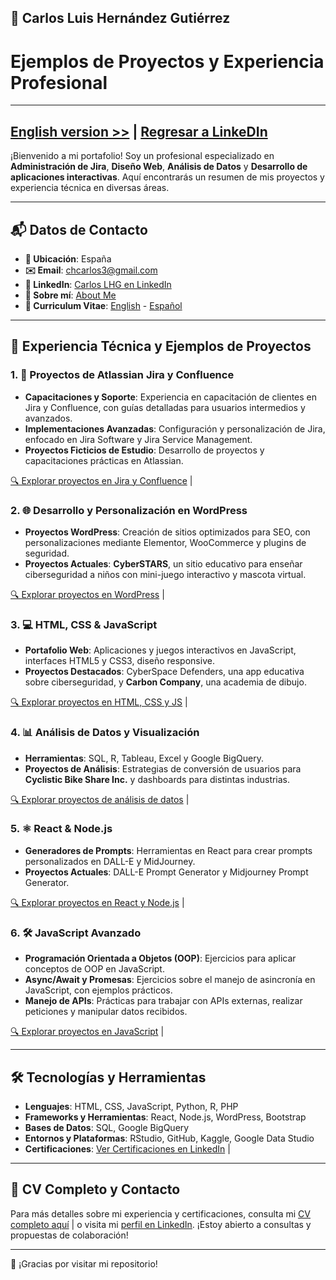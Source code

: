 ## 🚀 Carlos Luis Hernández Gutiérrez
# Ejemplos de Proyectos y Experiencia Profesional
---
[English version >>](./) | [Regresar a  LinkeDIn](https://www.linkedin.com/in/carloslhg)
---

¡Bienvenido a mi portafolio! Soy un profesional especializado en **Administración de Jira**, **Diseño Web**, **Análisis de Datos** y **Desarrollo de aplicaciones interactivas**. Aquí encontrarás un resumen de mis proyectos y experiencia técnica en diversas áreas.

---

## 📬 Datos de Contacto

- **📍 Ubicación**: España
- **✉️ Email**: chcarlos3@gmail.com
- **🔗 LinkedIn**: [Carlos LHG en LinkedIn](https://www.linkedin.com/in/carloslhg)
- **👤 Sobre mí**: [About Me](./About)
- **👤 Curriculum Vitae**: [English](./About/CV/README.md) - [Español](./About/CV/CV-es.md)

---

## 💼 Experiencia Técnica y Ejemplos de Proyectos

### 1. **📝 Proyectos de Atlassian Jira y Confluence**
   - **Capacitaciones y Soporte**: Experiencia en capacitación de clientes en Jira y Confluence, con guías detalladas para usuarios intermedios y avanzados.
   - **Implementaciones Avanzadas**: Configuración y personalización de Jira, enfocado en Jira Software y Jira Service Management.
   - **Proyectos Ficticios de Estudio**: Desarrollo de proyectos y capacitaciones prácticas en Atlassian.

   [🔍 Explorar proyectos en Jira y Confluence](./Atlassian) |

### 2. **🌐 Desarrollo y Personalización en WordPress**
   - **Proyectos WordPress**: Creación de sitios optimizados para SEO, con personalizaciones mediante Elementor, WooCommerce y plugins de seguridad.
   - **Proyectos Actuales**: **CyberSTARS**, un sitio educativo para enseñar ciberseguridad a niños con mini-juego interactivo y mascota virtual.

   [🔍 Explorar proyectos en WordPress](./WordPress%20Development) |

### 3. **💻 HTML, CSS & JavaScript**
   - **Portafolio Web**: Aplicaciones y juegos interactivos en JavaScript, interfaces HTML5 y CSS3, diseño responsive.
   - **Proyectos Destacados**: CyberSpace Defenders, una app educativa sobre ciberseguridad, y **Carbon Company**, una academia de dibujo.

   [🔍 Explorar proyectos en HTML, CSS y JS](./HTML%20CSS%20&%20JS%20Projects) |

### 4. **📊 Análisis de Datos y Visualización**
   - **Herramientas**: SQL, R, Tableau, Excel y Google BigQuery.
   - **Proyectos de Análisis**: Estrategias de conversión de usuarios para **Cyclistic Bike Share Inc.** y dashboards para distintas industrias.

   [🔍 Explorar proyectos de análisis de datos](./Data%20Analysis%20Projects) |

### 5. **⚛️ React & Node.js**
   - **Generadores de Prompts**: Herramientas en React para crear prompts personalizados en DALL-E y MidJourney.
   - **Proyectos Actuales**: DALL-E Prompt Generator y Midjourney Prompt Generator.

   [🔍 Explorar proyectos en React y Node.js](./React%20&%20Node.js%20Projects) |

### 6. **🛠️ JavaScript Avanzado**
   - **Programación Orientada a Objetos (OOP)**: Ejercicios para aplicar conceptos de OOP en JavaScript.
   - **Async/Await y Promesas**: Ejercicios sobre el manejo de asincronía en JavaScript, con ejemplos prácticos.
   - **Manejo de APIs**: Prácticas para trabajar con APIs externas, realizar peticiones y manipular datos recibidos.

   [🔍 Explorar proyectos en JavaScript](./JavaScript%20Exercises/README-es.md) |

---

## 🛠️ Tecnologías y Herramientas

- **Lenguajes**: HTML, CSS, JavaScript, Python, R, PHP
- **Frameworks y Herramientas**: React, Node.js, WordPress, Bootstrap
- **Bases de Datos**: SQL, Google BigQuery
- **Entornos y Plataformas**: RStudio, GitHub, Kaggle, Google Data Studio
- **Certificaciones**: [Ver Certificaciones en LinkedIn](https://www.linkedin.com/in/carloslhg) |

---

## 📄 CV Completo y Contacto

Para más detalles sobre mi experiencia y certificaciones, consulta mi [CV completo aquí](./About/CV/) | o visita mi [perfil en LinkedIn](https://www.linkedin.com/in/carloslhg). ¡Estoy abierto a consultas y propuestas de colaboración!

---

🙏 ¡Gracias por visitar mi repositorio!
